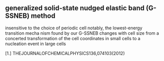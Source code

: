 
## generalized solid-state nudged elastic band (G-SSNEB) method 

 insensitive to the choice of periodic cell
  notably, the lowest-energy transition mecha
nism found by our G-SSNEB changes with cell size from a concerted transformation of the cell
 coordinates in small cells to a nucleation event in large cells

 


[1.] THEJOURNALOFCHEMICALPHYSICS136,074103(2012)
